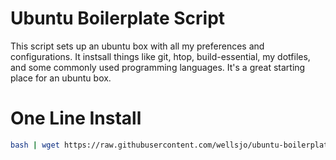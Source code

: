 # Ubuntu Boilerplate Script
This script sets up an ubuntu box with all my preferences and configurations.  It instsall things like git, htop, build-essential, my dotfiles, and some commonly used programming languages.  It's a great starting place for an ubuntu box.

# One Line Install
```bash
bash | wget https://raw.githubusercontent.com/wellsjo/ubuntu-boilerplate/master/start
```
